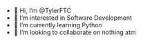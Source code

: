 - 👋 Hi, I’m @TylerFTC
- 👀 I’m interested in Software Development
- 🌱 I’m currently learning Python
- 💞️ I’m looking to collaborate on nothing atm

<!---
TylerFTC/TylerFTC is a ✨ special ✨ repository because its `README.md` (this file) appears on your GitHub profile.
You can click the Preview link to take a look at your changes.
--->
